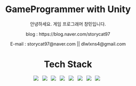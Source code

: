<h1 align="center" >GameProgrammer with Unity</h1>
<p align="center">안녕하세요. 게임 프로그래머 창민입니다.
<p align="center">blog : https://blog.naver.com/storycat97
<p align="center">E-mail : storycat97@naver.com || dlwlxns4@gmail.com

 
<p align="center"><h1 align="center">Tech Stack</h1> </p>
<p align="center">
<img src="https://img.shields.io/badge/Unity-E34F26?style=flat-square&logo=unity&logoColor=white"/></a> &nbsp
<img src="https://img.shields.io/badge/CSharp-F7DF1E?style=flat-square&logo=csharp&logoColor=white"/></a> &nbsp 
<img src="https://img.shields.io/badge/C++-4479A1?style=flat-square&logo=c%2B%2B&logoColor=white"/></a> &nbsp 
<img src="https://img.shields.io/badge/JAVA-1572B6?style=flat-square&logo=java&logoColor=white"/></a> &nbsp
<img src="https://img.shields.io/badge/C-45A020?style=flat-square&logo=c&logoColor=white"/></a> &nbsp
<img src="https://img.shields.io/badge/Python-47A248?style=flat-square&logo=python&logoColor=white"/></a> &nbsp
<img src="https://img.shields.io/badge/MySQL-40A268?style=flat-square&logo=MySQL&logoColor=white"/></a> &nbsp 
<img src="https://img.shields.io/badge/HTML-ff00ff?style=flat-square&logo=html5&logoColor=white"/></a> &nbsp 
<br>


<!--
**dlwlxns4/dlwlxns4** is a ✨ _special_ ✨ repository because its `README.md` (this file) appears on your GitHub profile.

Here are some ideas to get you started:

- 🔭 I’m currently working on ...
- 🌱 I’m currently learning ...
- 👯 I’m looking to collaborate on ...
- 🤔 I’m looking for help with ...
- 💬 Ask me about ...
- 📫 How to reach me: ...
- 😄 Pronouns: ...
- ⚡ Fun fact: ...
-->
